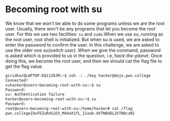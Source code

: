 # Becoming root with su
We know that we won't be able to do some programs unless we are the root user. Usually, there won't be any programs that let you become the *root* user. For this we use two facilities: `su` and `sudo`.When we use su, running as the root user, root shell is initialized. But when su is used, we are asked to enter the password to confirm the user.
	In this challenge, we are asked to use the older one *su(switch user)*. When we give the command, password is asked which is provided to us in the question, i.e, *hack-the-planet*. Once doing this, we become the root user, and then we should cat the flag file to get the flag value.

```bash
giridhar@LAPTOP-EQ112OJM:~$ ssh -i ./key hacker@dojo.pwn.college
Connected!
suhacker@users~becoming-root-with-su:~$ su
Password:
su: Authentication failure
hacker@users~becoming-root-with-su:~$ su
Password:
root@users~becoming-root-with-su:/home/hacker# cat /flag
pwn.college{UvFEZuR4SiD3_M44oX1fL_I1oob.dVTN0UDL2kTN0czW}
```
